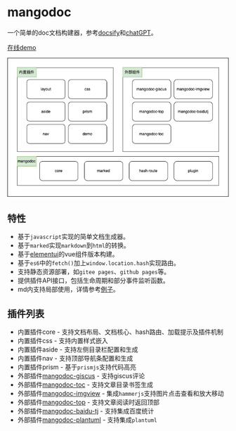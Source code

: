 # mangodoc
一个简单的doc文档构建器，参考[docsify](https://docsify.js.org/#/zh-cn/)和[chatGPT](https://chat.openai.com/chat)。

[在线demo](https://mg0324.github.io/mangodoc/)

![](static/images/demo.drawio.png)

## 特性
* 基于`javascript`实现的简单文档生成器。
* 基于`marked`实现`markdown`到`html`的转换。
* 基于[elementui](https://element.eleme.cn/#/zh-CN/component/installation)的vue组件版本构建。
* 基于`es6`中的`fetch()`加上`window.location.hash`实现路由。
* 支持静态资源部署，如`gitee pages`、`github pages`等。
* 提供插件API接口，包括生命周期和部分事件监听函数。
* md内支持局部使用，详情参考[例子](#/test)。

## 插件列表
* 内置插件core - 支持文档布局、文档核心、hash路由、加载提示及插件机制
* 内置插件css - 支持内置样式嵌入
* 内置插件aside - 支持左侧目录栏配置和生成
* 内置插件nav - 支持顶部导航条配置和生成
* 内置插件prism - 基于`prismjs`支持代码高亮
* 外部插件[mangodoc-giscus](https://github.com/mg0324/mangodoc-giscus) - 支持giscus评论
* 外部插件[mangodoc-toc](https://github.com/mg0324/mangodoc-toc) - 支持文章目录书签生成
* 外部插件[mangodoc-imgview](https://github.com/mg0324/mangodoc-imgview) - 集成`hammerjs`支持图片点击查看和放大移动
* 外部插件[mangodoc-top](https://github.com/mg0324/mangodoc-top) - 支持文章阅读时返回顶部
* 外部插件[mangodoc-baidu-tj](https://github.com/mg0324/mangodoc-baidu-tj) - 支持集成百度统计
* 外部插件[mangodoc-plantuml](https://github.com/mg0324/mangodoc-plantuml) - 支持集成`plantuml`
